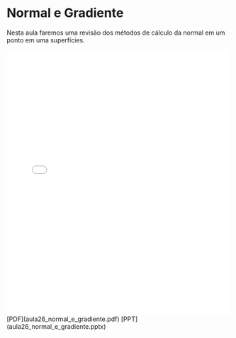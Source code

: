 # Normal e Gradiente

Nesta aula faremos uma revisão dos métodos de cálculo da normal em um ponto em uma superfícies.

<embed height="600" src="aula26_normal_e_gradiente.pdf" type="application/pdf" width="100%">
[PDF](aula26_normal_e_gradiente.pdf)
[PPT](aula26_normal_e_gradiente.pptx)
